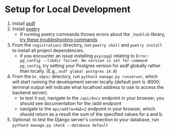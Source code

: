 # Setup for Local Development

1. Install [asdf](https://asdf-vm.com/)
2. Install [poetry](https://python-poetry.org/)
   - if running poetry commands throws errors about the `_hashlib` library, [try these troubleshooting commands](https://github.com/python-poetry/poetry/issues/7695#issuecomment-1572825140)
3. From the `registration/` directory, run `poetry shell` and `poetry install` to install all project dependencies.
   - if you encounter an issue installing `psycopg2` relating to `Error: pg_config --libdir failed: No version is set for command pg_config`, try setting your Postgres version for asdf globally rather than locally. (E.g., `asdf global postgres 14.0`)
4. From the `bc_obps/` directory, run `python3 manage.py runserver`, which will start running the development server locally (default port is :8000; terminal output will indicate what localhost address to use to access the backend server).
   - to test it out, navigate to the `/api/docs` endpoint in your browser, you should see documentation for the /add endpoint
   - navigate to the `api/add?a=4&b=2` endpoint in your browser, which should return as a result the sum of the specified values for a and b.
5. Optional: to test the Django server's connection to your database, run `python3 manage.py check --database default`
